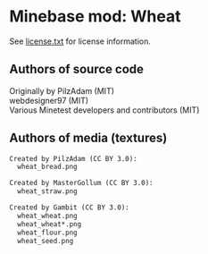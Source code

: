 Minebase mod: Wheat
===================
See [license.txt](./license.txt) for license information.

Authors of source code
----------------------
Originally by PilzAdam (MIT)  
webdesigner97 (MIT)  
Various Minetest developers and contributors (MIT)

Authors of media (textures)
---------------------------
```txt
Created by PilzAdam (CC BY 3.0):
  wheat_bread.png

Created by MasterGollum (CC BY 3.0):
  wheat_straw.png

Created by Gambit (CC BY 3.0):
  wheat_wheat.png
  wheat_wheat*.png
  wheat_flour.png
  wheat_seed.png
```
